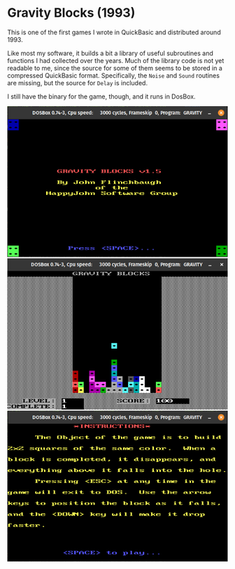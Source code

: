 # Gravity Blocks (1993)

This is one of the first games
I wrote in QuickBasic 
and distributed around 1993.

Like most my software,
it builds a bit
a library 
of useful subroutines 
and functions
I had collected over the years.
Much of the library code
is not yet readable to me,
since the source for some of them
seems to be stored in a compressed
QuickBasic format.
Specifically, 
the `Noise` and `Sound`
routines are missing,
but the source for `Delay`
is included.

I still have the binary 
for the game,
though,
and it runs in DosBox.

![Gravity Blocks Title](gravity-blocks-title-1993.png)
![Gravity Blocks Game Play](gravity-blocks-game-play-1993.png)
![Gravity Blocks Instructions](gravity-blocks-instructions-1993.png)
